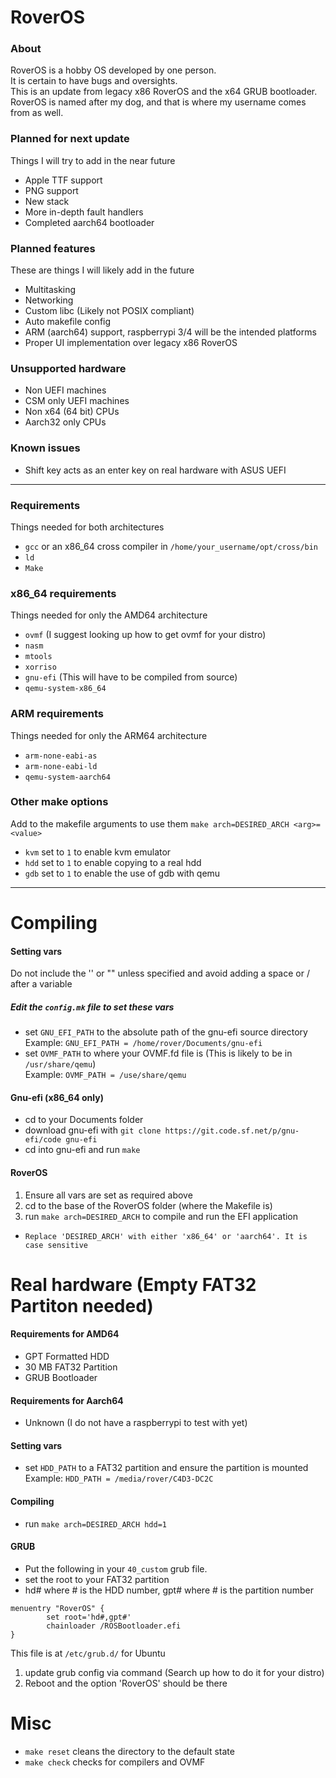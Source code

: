 # RoverOS

### About
RoverOS is a hobby OS developed by one person.  
It is certain to have bugs and oversights.  
This is an update from legacy x86 RoverOS and the x64 GRUB bootloader.  
RoverOS is named after my dog, and that is where my username comes from as well.  

### Planned for next update
Things I will try to add in the near future
* Apple TTF support
* PNG support
* New stack
* More in-depth fault handlers
* Completed aarch64 bootloader

### Planned features
These are things I will likely add in the future
* Multitasking
* Networking
* Custom libc (Likely not POSIX compliant)
* Auto makefile config
* ARM (aarch64) support, raspberrypi 3/4 will be the intended platforms
* Proper UI implementation over legacy x86 RoverOS

### Unsupported hardware
* Non UEFI machines
* CSM only UEFI machines
* Non x64 (64 bit) CPUs
* Aarch32 only CPUs

### Known issues
* Shift key acts as an enter key on real hardware with ASUS UEFI
---
### Requirements
Things needed for both architectures
* `gcc` or an x86_64 cross compiler in `/home/your_username/opt/cross/bin`
* `ld`
* `Make`

### x86_64 requirements
Things needed for only the AMD64 architecture
* `ovmf` (I suggest looking up how to get ovmf for your distro)
* `nasm`
* `mtools`
* `xorriso`
* `gnu-efi` (This will have to be compiled from source)
* `qemu-system-x86_64`

### ARM requirements
Things needed for only the ARM64 architecture
* `arm-none-eabi-as`
* `arm-none-eabi-ld`
* `qemu-system-aarch64`

### Other make options
Add to the makefile arguments to use them `make arch=DESIRED_ARCH <arg>=<value>`
* `kvm` set to `1` to enable kvm emulator
* `hdd` set to `1` to enable copying to a real hdd
* `gdb` set to `1` to enable the use of gdb with qemu
---
# Compiling
#### Setting vars
Do not include the '' or "" unless specified and avoid adding a space or / after a variable  
##### Edit the `config.mk` file to set these vars
* set `GNU_EFI_PATH` to the absolute path of the gnu-efi source directory  
Example: `GNU_EFI_PATH = /home/rover/Documents/gnu-efi`
* set `OVMF_PATH` to where your OVMF.fd file is (This is likely to be in `/usr/share/qemu`)  
Example: `OVMF_PATH = /use/share/qemu`  
#### Gnu-efi (x86_64 only)
* cd to your Documents folder
* download gnu-efi with `git clone https://git.code.sf.net/p/gnu-efi/code gnu-efi`
* cd into gnu-efi and run `make`
#### RoverOS
1. Ensure all vars are set as required above
2. cd to the base of the RoverOS folder (where the Makefile is)
3. run `make arch=DESIRED_ARCH` to compile and run the EFI application
* `Replace 'DESIRED_ARCH' with either 'x86_64' or 'aarch64'. It is case sensitive`

# Real hardware (Empty FAT32 Partiton needed)
#### Requirements for AMD64
* GPT Formatted HDD
* 30 MB FAT32 Partition
* GRUB Bootloader
#### Requirements for Aarch64
* Unknown (I do not have a raspberrypi to test with yet)
#### Setting vars
* set `HDD_PATH` to a FAT32 partition and ensure the partition is mounted  
Example: `HDD_PATH = /media/rover/C4D3-DC2C`
#### Compiling
* run `make arch=DESIRED_ARCH hdd=1`
#### GRUB
* Put the following in your `40_custom` grub file.
* set the root to your FAT32 partition 
* hd# where # is the HDD number, gpt# where # is the partition number
```
menuentry "RoverOS" {
        set root='hd#,gpt#'
        chainloader /ROSBootloader.efi
}
```
This file is at `/etc/grub.d/` for Ubuntu  
1. update grub config via command (Search up how to do it for your distro)  
2. Reboot and the option 'RoverOS' should be there

# Misc
* `make reset` cleans the directory to the default state
* `make check` checks for compilers and OVMF
